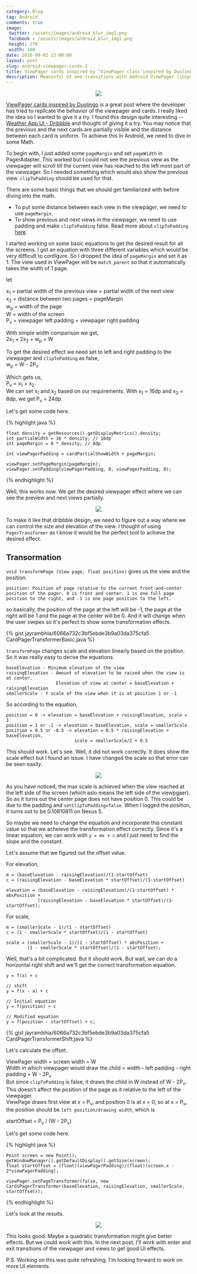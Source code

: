```yaml
---
category: Blog
tag: Android
comments: true
image:
 twitter: /assets/images/android_blur_img1.png
 facebook : /assets/images/android_blur_img1.png
 height: 270
 width: 180
date: 2016-09-02 23:00:00
layout: post
slug: android-viewpager-cards-1
title: ViewPager cards inspired by "ViewPager class inspired by Duolingo"
description: Meaninful UI and transitions with Android ViewPager (inspired by Duolingo)
---
```


<p align="center">
	<img src="/assets/images/android_blur_img1.png"/>
</p>

[ViewPager cards inspired by Duolingo](https://rubensousa.github.io/2016/08/viewpagercards) is a great post where the developer has tried to replicate the behavior of the viewpager and cards. I really liked the idea so I wanted to give it a try. I found this design quite interesting -- [Weather App UI - Dribbble](https://dribbble.com/shots/2817827-Weather-App-UI) and thought of giving it a try. You may notice that the previous and the next cards are partially visible and the distance between each card is uniform. To achieve this in Android, we need to dive in some Math.

To begin with, I just added some `pageMargin` and set `pageWidth` in PagerAdapter. This worked but I could not see the previous view as the viewpager will scroll till the current view has reached to the left most part of the viewpager. So I needed something which would also show the previous view. `clipToPadding` should be used for that.

There are some basic things that we should get familiarized with before diving into the math.

 - To put some distance between each view in the viewpager, we need to use `pageMargin`.
 - To show previous and next views in the viewpager, we need to use padding and make `clipToPadding` false. Read more about `clipToPadding` [here](https://developer.android.com/reference/android/view/ViewGroup.html#attr_android:clipToPadding).

I started working on some basic equations to get the desired result for all the screens. I got an equation with three different variables which would be very difficult to configure. So I dropped the idea of `pageMargin` and set it as 1. The view used in ViewPager will be `match_parent` so that it automatically takes the width of 1 page.

let

x<sub>1</sub> = partial width of the previous view = partial width of the next view<br/>
x<sub>2</sub> = distance between two pages = pageMargin<br/>
w<sub>p</sub> = width of the page<br/>
W = width of the screen<br/>
P<sub>v</sub> = viewpager left padding = viewpager right padding<br/>

With simple width comparison we get,<br/>
2x<sub>1</sub> + 2x<sub>2</sub> + w<sub>p</sub> = W

To get the desired effect we need set to left and right padding to the viewpager and `clipToPadding` as false,<br/>
w<sub>p</sub> = W - 2P<sub>v</sub>

Which gets us,<br/>
P<sub>v</sub> = x<sub>1</sub> + x<sub>2</sub><br/>
We can set x<sub>1</sub> and x<sub>2</sub> based on our requirements. With x<sub>1</sub> = 16dp and x<sub>2</sub> = 8dp, we get P<sub>v</sub> = 24dp. 

Let's get some code here.

{% highlight java %}

	float density = getResources().getDisplayMetrics().density;
	int partialWidth = 16 * density; // 16dp
	int pageMargin = 8 * density; // 8dp

	int viewPagerPadding = cardPartialShowWidth + pageMargin;

	viewPager.setPageMargin(pageMargin);
	viewPager.setPadding(viewPagerPadding, 0, viewPagerPadding, 0);

{% endhighlight %}

Well, this works now. We get the desired viewpager effect where we can see the preview and next views partially.

<p align="center">
	<img src="/assets/images/viewpager-cards-img-1.png"/>
</p>

To make it like that dribbble design, we need to figure out a way where we can control the size and elevation of the view. I thought of using `PagerTransformer` as I know it would be the perfect tool to achieve the desired effect.

## Transormation

`void transformPage (View page, float position)` gives us the view and the position.

    position: Position of page relative to the current front-and-center position of the pager. 0 is front and center. 1 is one full page position to the right, and -1 is one page position to the left.

so basically, the position of the page at the left will be -1, the page at the right will be 1 and the page at the center will be 0. And it will change when the user swipes so it's perfect to show some transformation effects.

{% gist jayrambhia/6066a732c3bf5ebde3b9a03da375cfa5 CardPagerTransformerBasic.java %}

`transformPage` changes scale and elevation linearly based on the position. So it was really easy to derive the equations.

    baseElevation - Minimum elevation of the view
    raisingElevation - Amount of elevation to be raised when the view is at center. 
                       Elevation of view at center = baseElevation + raisingElevation
    smallerScale - Y scale of the view when it is at position 1 or -1

So according to the equation,

    position = 0 -> elevation = baseElevation + raisingElevation, scale = 1
    position = 1 or -1 -> elevation = baseElevation, scale = smallerScale
    position = 0.5 or -0.5 -> elevation = 0.5 * raisingElevation + baseElevation, 
                              scale = smallerScale/2 + 0.5

This should work. Let's see. Well, it did not work correctly. It does show the scale effect but I found an issue. I have changed the scale so that error can be seen easily.

<p align="center">
	<img src="/assets/images/viewpager-cards-gif-1.gif"/>
</p>

As you have noticed, the max scale is achieved when the view reached at the left side of the screen (which aslo means the left side of the viewpgaer). So as it turns out the center page does not have position 0. This could be due to the padding and `setClipToPadding=false`. When I logged the position, it turns out to be 0.10810811 on Nexus 5.

So maybe we need to change the equation and incorporate this constant value so that we acheieve the transformation effect correctly. Since it's a linear equation, we can work with `y = mx + c` and I just need to find the slope and the constant.

Let's assume that we figured out the offset value.

For elevation,

    m = (baseElevation - raisingElevation)/(1-startOffset)
    c = (raisingElevation - baseElevation * startOffset)/(1-startOffset)

    elevation = (baseElevation - raisingElevation)/(1-startOffset) * absPosition + 
                (raisingElevation - baseElevation * startOffset)/(1-startOffset);

For scale,
	
	m = (smallerScale - 1)/(1 - startOffset)
    c = (1 - smallerScale * startOffset)/(1 - startOffset)

    scale = (smallerScale - 1)/(1 - startOffset) * absPosition + 
            (1 - smallerScale * startOffset)/(1 - startOffset);

Well, that's a bit complicated. But it should work. But wait, we can do a horizontal right shift and we'll get the correct transformation equation.
	
	y = f(x) + c
	
	// shift
	y = f(x - a) + c

	// Initial equation
	y = f(position) + c

	// Modified equation
	y = f(position - startOffset) + c;


{% gist jayrambhia/6066a732c3bf5ebde3b9a03da375cfa5 CardPagerTransformerShift.java %}

Let's calculate the offset. 

ViewPager width = screen width = W <br/>
Width in which viewpager would draw the child = width - left padding - right padding = W - 2P<sub>v</sub><br/>
But since `clipToPadding` is false, it draws the child in W instead of W - 2P<sub>v</sub>. This doesn't affect the position of the page as it relative to the left of the viewpager. <br/>
ViewPage draws first view at x = P<sub>v</sub>, and position 0 is at x = 0, so at x = P<sub>v</sub>, the position should be `left position/drawing width`, which is<br/>

startOffset = P<sub>v</sub> / (W - 2P<sub>v</sub>)

Let's get some code here.

{% highlight java %}

    Point screen = new Point();
    getWindowManager().getDefaultDisplay().getSize(screen);
    float startOffset = (float)(viewPagerPadding)/(float)(screen.x - 2*viewPagerPadding);

    viewPager.setPageTransformer(false, new CardsPagerTransformer(baseElevation, raisingElevation, smallerScale, startOffset));

{% endhighlight %}

Let's look at the results.

<p align="center">
	<img src="/assets/images/viewpager-cards-gif-2.gif"/>
</p>

This looks good. Maybe a quadratic transformation might give better effects. But we could work with this. In the next post, I'll work with enter and exit transitions of the viewpager and views to get good UI effects.

P.S. Working on this was quite refreshing. I'm looking forward to work on more UI elements.
